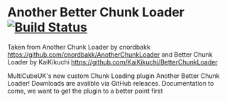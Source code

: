 # Another Better Chunk Loader [![Build Status](https://travis-ci.org/MultiCubeUK/Another-Better-Chunk-Loader.svg?branch=master)](https://travis-ci.org/MultiCubeUK/Another-Better-Chunk-Loader)
Taken from Another Chunk Loader by cnordbakk https://github.com/cnordbakk/AnotherChunkLoader and Better Chunk Loader by KaiKikuchi https://github.com/KaiKikuchi/BetterChunkLoader

MultiCubeUK's new custom Chunk Loading plugin Another Better Chunk Loader! 
Downloads are avalible via GitHub releaces.
Documentation to come, we want to get the plugin to a better point first
